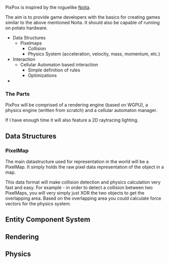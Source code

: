 
PixPox is inspired by the roguelike [Noita](https://store.steampowered.com/app/881100/Noita/).

The aim is to provide game developers with the basics for creating games similar to the above mentioned Noita. It should also be capable of running on potato hardware.


- Data Structures
	- Pixelmaps
		- Collision
		- Physics System (acceleration, velocity, mass, momentum, etc.)
- Interaction
	- Cellular Automaton based interaction
		- Simple definition of rules
		- Optimizations
- 

### The Parts

PixPox will be comprised of a rendering engine (based on WGPU), a physics engine (written from scratch) and a cellular automaton manager. 

If I have enough time it will also feature a 2D raytracing lighting.

## Data Structures

### PixelMap

The main datastructure used for representation in the world will be a PixelMap.
It simply holds the raw pixel data representation of the object in a map. 

This data format will make collision detection and physics calculation very fast and easy. For example - in order to detect a collision between two PixelMaps, you will very simply just XOR the two objects to get the overlapping area. Based on the overlapping area you could calculate force vectors for the physics system.


## Entity Component System

## Rendering

## Physics

